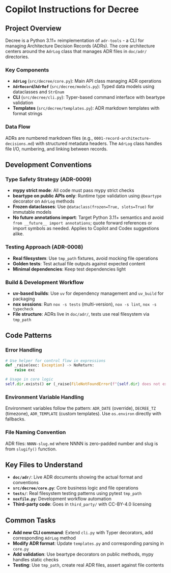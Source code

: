 # Copilot Instructions for Decree

## Project Overview

Decree is a Python 3.11+ reimplementation of `adr-tools` - a CLI for
managing Architecture Decision Records (ADRs). The core architecture centers
around the `AdrLog` class that manages ADR files in `doc/adr/` directories.

### Key Components

- **`AdrLog`** (`src/decree/core.py`): Main API class managing ADR
  operations
- **`AdrRecord`/`AdrRef`** (`src/decree/models.py`): Typed data models using
  dataclasses and `StrEnum`
- **CLI** (`src/decree/cli.py`): Typer-based command interface with beartype
  validation
- **Templates** (`src/decree/templates.py`): ADR markdown templates with
  format strings

### Data Flow

ADRs are numbered markdown files (e.g.,
`0001-record-architecture-decisions.md`) with structured metadata headers.
The `AdrLog` class handles file I/O, numbering, and linking between records.

## Development Conventions

### Type Safety Strategy (ADR-0009)

- **mypy strict mode**: All code must pass mypy strict checks
- **beartype on public APIs only**: Runtime type validation using `@beartype`
  decorator on `AdrLog` methods
- **Frozen dataclasses**: Use `@dataclass(frozen=True, slots=True)` for
  immutable models
- **No future annotations import**: Target Python 3.11+ semantics and avoid
  `from __future__ import annotations`; quote forward references or import
  symbols as needed. Applies to Copilot and Codex suggestions alike.

### Testing Approach (ADR-0008)

- **Real filesystem**: Use `tmp_path` fixtures, avoid mocking file operations
- **Golden tests**: Test actual file outputs against expected content
- **Minimal dependencies**: Keep test dependencies light

### Build & Development Workflow

- **uv-based builds**: Use `uv` for dependency management and `uv_build` for
  packaging
- **nox sessions**: Run `nox -s tests` (multi-version), `nox -s lint`, `nox
  -s typecheck`
- **File structure**: ADRs live in `doc/adr/`, tests use real filesystem via
  `tmp_path`

## Code Patterns

### Error Handling

```python
# Use helper for control flow in expressions
def _raise(exc: Exception) -> NoReturn:
    raise exc

# Usage in core logic
self.dir.exists() or (_raise(FileNotFoundError(f"{self.dir} does not exist")))
```

### Environment Variable Handling

Environment variables follow the pattern: `ADR_DATE` (override), `DECREE_TZ`
(timezone), `ADR_TEMPLATE` (custom templates). Use `os.environ` directly with
fallbacks.

### File Naming Convention

ADR files: `NNNN-slug.md` where NNNN is zero-padded number and slug is from
`slugify()` function.

## Key Files to Understand

- **`doc/adr/`**: Live ADR documents showing the actual format and conventions
- **`src/decree/core.py`**: Core business logic and file operations  
- **`tests/`**: Real filesystem testing patterns using pytest `tmp_path`
- **`noxfile.py`**: Development workflow automation
- **Third-party code**: Goes in `third_party/` with CC-BY-4.0 licensing

## Common Tasks

- **Add new CLI command**: Extend `cli.py` with Typer decorators, add
  corresponding `AdrLog` method
- **Modify ADR format**: Update `templates.py` and corresponding parsing in
  `core.py`
- **Add validation**: Use beartype decorators on public methods, mypy handles
  static checks
- **Testing**: Use `tmp_path`, create real ADR files, assert against file
  contents
